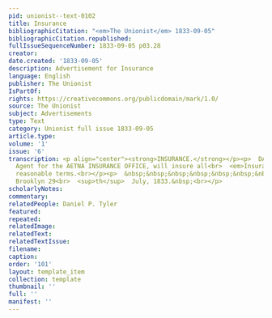 ```yaml
---
pid: unionist--text-0102
title: Insurance
bibliographicCitation: "<em>The Unionist</em> 1833-09-05"
bibliographicCitation.republished: 
fullIssueSequenceNumber: 1833-09-05 p03.28
creator: 
date.created: '1833-09-05'
description: Advertisement for Insurance
language: English
publisher: The Unionist
IsPartOf: 
rights: https://creativecommons.org/publicdomain/mark/1.0/
source: The Unionist
subject: Advertisements
type: Text
category: Unionist full issue 1833-09-05
article.type: 
volume: '1'
issue: '6'
transcription: <p align="center"><strong>INSURANCE.</strong></p><p>  DANIEL P. TYLER,
  Agent for the AETNA INSURANCE OFFICE, will insure all<br>  <em>Insurable property</em>  on
  reasonable terms.<br></p><p>  &nbsp;&nbsp;&nbsp;&nbsp;&nbsp;&nbsp;&nbsp;&nbsp;&nbsp;&nbsp;&nbsp;
  Brooklyn 29<br>  <sup>th</sup>  July, 1833.&nbsp;<br></p>
scholarlyNotes: 
commentary: 
relatedPeople: Daniel P. Tyler
featured: 
repeated: 
relatedImage: 
relatedText: 
relatedTextIssue: 
filename: 
caption: 
order: '101'
layout: template_item
collection: template
thumbnail: ''
full: ''
manifest: ''
---
```

